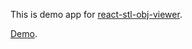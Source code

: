 This is demo app for [react-stl-obj-viewer](https://github.com/bohdanbirdie/react-stl-obj-viewer).

[Demo](https://bohdanbirdie.github.io/stl-obj-demo/).

